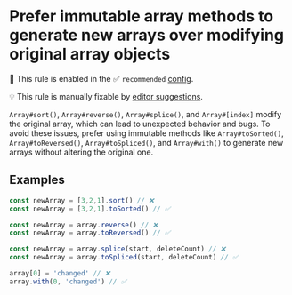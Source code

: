 # Prefer immutable array methods to generate new arrays over modifying original array objects

💼 This rule is enabled in the ✅ `recommended` [config](https://github.com/sindresorhus/eslint-plugin-unicorn#preset-configs-eslintconfigjs).

💡 This rule is manually fixable by [editor suggestions](https://eslint.org/docs/latest/use/core-concepts#rule-suggestions).

<!-- end auto-generated rule header -->
<!-- Do not manually modify this header. Run: `npm run fix:eslint-docs` -->

`Array#sort()`, `Array#reverse()`, `Array#splice()`, and `Array#[index]` modify the original array, which can lead to unexpected behavior and bugs. To avoid these issues, prefer using immutable methods like `Array#toSorted()`, `Array#toReversed()`, `Array#toSpliced()`, and `Array#with()` to generate new arrays without altering the original one.

## Examples

```js
const newArray = [3,2,1].sort() // ❌
const newArray = [3,2,1].toSorted() // ✅

const newArray = array.reverse() // ❌
const newArray = array.toReversed() // ✅

const newArray = array.splice(start, deleteCount) // ❌
const newArray = array.toSpliced(start, deleteCount) // ✅

array[0] = 'changed' // ❌
array.with(0, 'changed') // ✅
```
